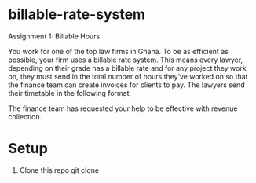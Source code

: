 # billable-rate-system

Assignment 1: Billable Hours
 
You work for one of the top law firms in Ghana. To be as efficient as possible, your firm uses a billable rate system. This means every lawyer, depending on their grade has a billable rate and for any project they work on, they must send in the total number of hours they’ve worked on so that the finance team can create invoices for clients to pay. The lawyers send their timetable in the following format:

 
The finance team has requested your help to be effective with revenue collection. 

# Setup
1. Clone this repo git clone 
